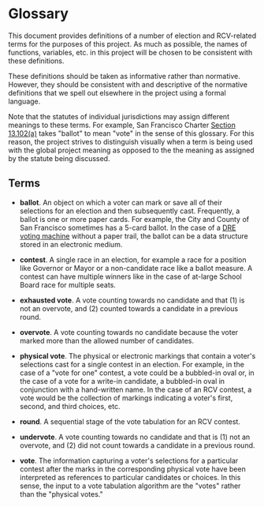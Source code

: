 Glossary
========

This document provides definitions of a number of election and RCV-related
terms for the purposes of this project.  As much as possible, the names of
functions, variables, etc. in this project will be chosen to be consistent
with these definitions.

These definitions should be taken as informative rather than normative.
However, they should be consistent with and descriptive of the normative
definitions that we spell out elsewhere in the project using a formal
language.

Note that the statutes of individual jurisdictions may assign different
meanings to these terms.  For example, San Francisco Charter
[Section 13.102(a)][SF_Charter_13_102_a] takes "ballot" to mean "vote"
in the sense of this glossary.  For this reason, the project strives to
distinguish visually when a term is being used with the global project
meaning as opposed to the the meaning as assigned by the statute being
discussed.


Terms
-----

* **ballot**.  An object on which a voter can mark or save all of their
  selections for an election and then subsequently cast.  Frequently, a
  ballot is one or more paper cards.  For example, the City and County of
  San Francisco sometimes has a 5-card ballot.  In the case of a
  [DRE voting machine][DRE_voting_machine] without a paper trail, the ballot
  can be a data structure stored in an electronic medium.

* **contest**.  A single race in an election, for example a race for a
  position like Governor or Mayor or a non-candidate race like a ballot
  measure.  A contest can have multiple winners like in the case of
  at-large School Board race for multiple seats.

* **exhausted vote**.  A vote counting towards no candidate and that
  (1) is not an overvote, and (2) counted towards a candidate in a previous
  round.

* **overvote**.  A vote counting towards no candidate because the
  voter marked more than the allowed number of candidates.

* **physical vote**.  The physical or electronic markings that contain a
  voter's selections cast for a single contest in an election.  For example,
  in the case of a "vote for one" contest, a vote could be a bubbled-in
  oval or, in the case of a vote for a write-in candidate, a bubbled-in
  oval in conjunction with a hand-written name.  In the case of an RCV
  contest, a vote would be the collection of markings indicating a voter's
  first, second, and third choices, etc.

* **round**.  A sequential stage of the vote tabulation for an RCV contest.

* **undervote**.  A vote counting towards no candidate and that is
  (1) not an overvote, and (2) did not count towards a candidate in a
  previous round.

* **vote**.  The information capturing a voter's selections for a particular
  contest after the marks in the corresponding physical vote have been
  interpreted as references to particular candidates or choices.  In this
  sense, the input to a vote tabulation algorithm are the "votes" rather
  than the "physical votes."


[DRE_voting_machine]: https://en.wikipedia.org/wiki/DRE_voting_machine
[SF_Charter_13_102_a]: ../statutes/san_francisco.txt#L11
